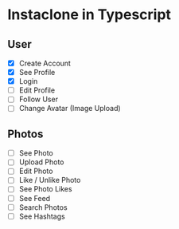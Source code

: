 # Instaclone in Typescript

## User
- [x] Create Account
- [x] See Profile
- [x] Login
- [ ] Edit Profile
- [ ] Follow User
- [ ] Change Avatar (Image Upload)

## Photos
- [ ] See Photo
- [ ] Upload Photo
- [ ] Edit Photo
- [ ] Like / Unlike Photo
- [ ] See Photo Likes
- [ ] See Feed
- [ ] Search Photos
- [ ] See Hashtags